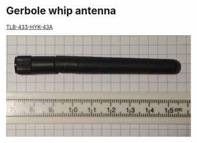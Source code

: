 # Gerbole whip antenna

[TLB-433-HYK-43A](https://gerbole.en.made-in-china.com/product/nBKmCztVsfWT/China-Wireless-Data-Transmission-Antenna-TLB-433-HYK-43A-.html)

![Antenna](https://github.com/akouz/Antenna/blob/master/Gerbole_whip/Ant.jpg)
